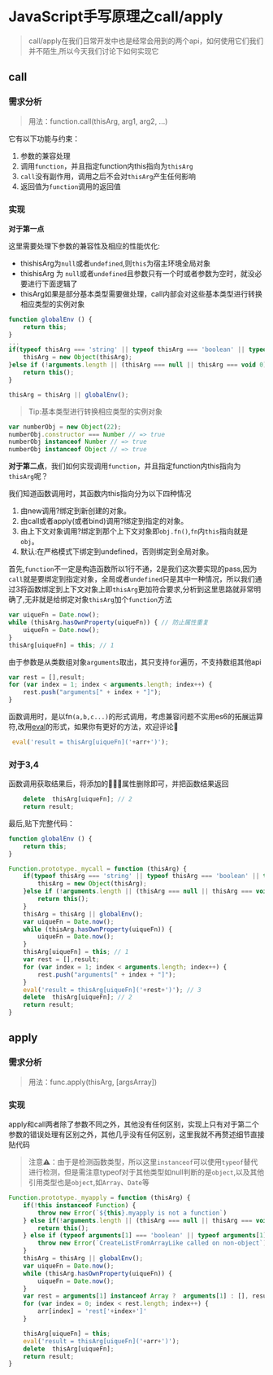 
# JavaScript手写原理之call/apply


>call/apply在我们日常开发中也是经常会用到的两个api，如何使用它们我们并不陌生,所以今天我们讨论下如何实现它


## call

### 需求分析
> 用法：function.call(thisArg, arg1, arg2, ...)

它有以下功能与约束：

1. 参数的兼容处理
2. 调用`function`，并且指定function内this指向为`thisArg`
3. `call`没有副作用，调用之后不会对`thisArg`产生任何影响
4. 返回值为`function`调用的返回值

### 实现

 **对于第一点**

这里需要处理下参数的兼容性及相应的性能优化:

- thishisArg为`null`或者`undefined`,则`this`为宿主环境全局对象
- thishisArg 为 `null`或者`undefined`且参数只有一个时或者参数为空时，就没必要进行下面逻辑了
- thisArg如果是部分基本类型需要做处理，call内部会对这些基本类型进行转换相应类型的实例对象

```js
function globalEnv () {
    return this;
}
...
if(typeof thisArg === 'string' || typeof thisArg === 'boolean' || typeof thisArg === 'number') { 
    thisArg = new Object(thisArg);
}else if (!arguments.length || (thisArg === null || thisArg === void 0) && arguments.length === 1) { // call() || call(null)
    return this();
}

thisArg = thisArg || globalEnv();
```
> Tip:基本类型进行转换相应类型的实例对象
```js
var numberObj = new Object(22);
numberObj.constructor === Number // => true
numberObj instanceof Number // => true
numberObj instanceof Object // => true
```


**对于第二点**，我们如何实现调用`function`，并且指定function内this指向为`thisArg`呢？

我们知道函数调用时，其函数内this指向分为以下四种情况

1. 由new调用?绑定到新创建的对象。
2. 由call或者apply(或者bind)调用?绑定到指定的对象。
3. 由上下文对象调用?绑定到那个上下文对象即`obj.fn()`,`fn`内`this`指向就是`obj`。
4. 默认:在严格模式下绑定到undefined，否则绑定到全局对象。

首先,`function`不一定是构造函数所以1行不通，2是我们这次要实现的pass,因为`call`就是要绑定到指定对象，全局或者`undefined`只是其中一种情况，所以我们通过3将函数绑定到上下文对象上即`thisArg`更加符合要求,分析到这里思路就非常明确了,无非就是给绑定对象`thisArg`加个`function`方法

```js
var uiqueFn = Date.now();
while (thisArg.hasOwnProperty(uiqueFn)) { // 防止属性重复
    uiqueFn = Date.now();
}
thisArg[uiqueFn] = this; // 1
```

由于参数是从类数组对象`arguments`取出，其只支持`for`遍历，不支持数组其他api

```js
var rest = [],result;
for (var index = 1; index < arguments.length; index++) {
    rest.push("arguments[" + index + "]");
}
```
函数调用时，是以fn`(a,b,c...)`的形式调用，考虑兼容问题不实用es6的拓展运算符,改用[eval](https://developer.mozilla.org/zh-CN/docs/Web/JavaScript/Reference/Global_Objects/eval)的形式，如果你有更好的方法，欢迎评论👏

```js
 eval('result = thisArg[uiqueFn]('+arr+')');
```

### 对于3,4

函数调用获取结果后，将添加的属性删除即可，并把函数结果返回
```js
    delete  thisArg[uiqueFn]; // 2
    return result;
```
最后,贴下完整代码：

```js
function globalEnv () {
    return this;
}

Function.prototype._mycall = function (thisArg) {
    if(typeof thisArg === 'string' || typeof thisArg === 'boolean' || typeof thisArg === 'number') { 
        thisArg = new Object(thisArg);
    }else if (!arguments.length || (thisArg === null || thisArg === void 0) && arguments.length === 1) { // call() || call(null)
        return this();
    }
    thisArg = thisArg || globalEnv();
    var uiqueFn = Date.now();
    while (thisArg.hasOwnProperty(uiqueFn)) {
        uiqueFn = Date.now();
    }
    thisArg[uiqueFn] = this; // 1
    var rest = [],result;
    for (var index = 1; index < arguments.length; index++) { 
        rest.push("arguments[" + index + "]");
    }
    eval('result = thisArg[uiqueFn]('+rest+')'); // 3 
    delete  thisArg[uiqueFn]; // 2
    return result;
}
```

## apply

### 需求分析
> 用法：func.apply(thisArg, [argsArray])

### 实现

apply和call两者除了参数不同之外，其他没有任何区别，实现上只有对于第二个参数的错误处理有区别之外，其他几乎没有任何区别，这里我就不再赘述细节直接贴代码

> 注意⚠️：由于是检测函数类型，所以这里`instanceof`可以使用`typeof`替代进行检测，但是需注意typeof对于其他类型如null判断的是`object`,以及其他引用类型也是`object`,如`Array`、`Date`等


```js
Function.prototype._myapply = function (thisArg) {
    if(!this instanceof Function) {
        throw new Error(`${this}.myapply is not a function`)
    } else if(!arguments.length || (thisArg === null || thisArg === void 0) && arguments.length === 1) {  // 参数全部为空直接调用 没必要执行下面逻辑了
        return this();
    } else if (typeof arguments[1] === 'boolean' || typeof arguments[1] === 'string' || typeof arguments[1] === 'number') { // 兼容处理部分基本类型
        throw new Error(`CreateListFromArrayLike called on non-object`);
    }
    thisArg = thisArg || globalEnv();
    var uiqueFn = Date.now();
    while (thisArg.hasOwnProperty(uiqueFn)) {
        uiqueFn = Date.now();
    }
    var rest = arguments[1] instanceof Array ?  arguments[1] : [], result, arr = [];
    for (var index = 0; index < rest.length; index++) {
        arr[index] = 'rest['+index+']'
    }

    thisArg[uiqueFn] = this; 
    eval('result = thisArg[uiqueFn]('+arr+')'); 
    delete  thisArg[uiqueFn]; 
    return result;
}
```





